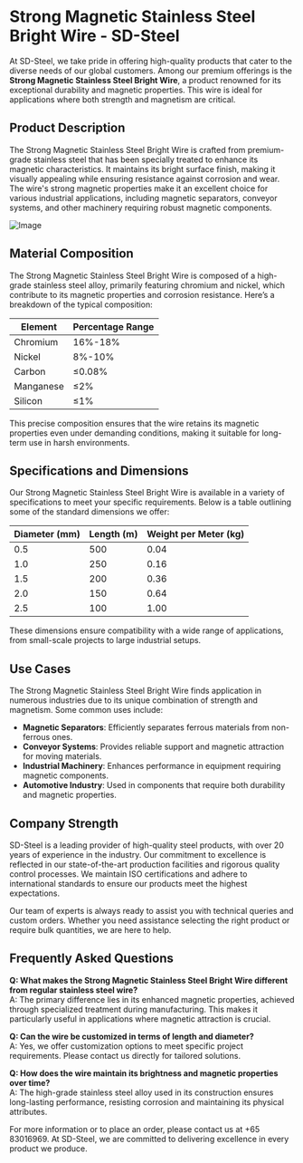 # Strong Magnetic Stainless Steel Bright Wire - SD-Steel

At SD-Steel, we take pride in offering high-quality products that cater to the diverse needs of our global customers. Among our premium offerings is the **Strong Magnetic Stainless Steel Bright Wire**, a product renowned for its exceptional durability and magnetic properties. This wire is ideal for applications where both strength and magnetism are critical.

## Product Description

The Strong Magnetic Stainless Steel Bright Wire is crafted from premium-grade stainless steel that has been specially treated to enhance its magnetic characteristics. It maintains its bright surface finish, making it visually appealing while ensuring resistance against corrosion and wear. The wire's strong magnetic properties make it an excellent choice for various industrial applications, including magnetic separators, conveyor systems, and other machinery requiring robust magnetic components.

![Image](https://github.com/user-attachments/assets/2567258e-e124-4816-932d-1809bd27ef0b)

## Material Composition

The Strong Magnetic Stainless Steel Bright Wire is composed of a high-grade stainless steel alloy, primarily featuring chromium and nickel, which contribute to its magnetic properties and corrosion resistance. Here’s a breakdown of the typical composition:

| **Element** | **Percentage Range** |
|-------------|----------------------|
| Chromium    | 16%-18%             |
| Nickel       | 8%-10%              |
| Carbon       | ≤0.08%              |
| Manganese   | ≤2%                 |
| Silicon     | ≤1%                 |

This precise composition ensures that the wire retains its magnetic properties even under demanding conditions, making it suitable for long-term use in harsh environments.

## Specifications and Dimensions

Our Strong Magnetic Stainless Steel Bright Wire is available in a variety of specifications to meet your specific requirements. Below is a table outlining some of the standard dimensions we offer:

| **Diameter (mm)** | **Length (m)** | **Weight per Meter (kg)** |
|--------------------|----------------|---------------------------|
| 0.5               | 500            | 0.04                      |
| 1.0               | 250            | 0.16                      |
| 1.5               | 200            | 0.36                      |
| 2.0               | 150            | 0.64                      |
| 2.5               | 100            | 1.00                      |

These dimensions ensure compatibility with a wide range of applications, from small-scale projects to large industrial setups.

## Use Cases

The Strong Magnetic Stainless Steel Bright Wire finds application in numerous industries due to its unique combination of strength and magnetism. Some common uses include:

- **Magnetic Separators**: Efficiently separates ferrous materials from non-ferrous ones.
- **Conveyor Systems**: Provides reliable support and magnetic attraction for moving materials.
- **Industrial Machinery**: Enhances performance in equipment requiring magnetic components.
- **Automotive Industry**: Used in components that require both durability and magnetic properties.

## Company Strength

SD-Steel is a leading provider of high-quality steel products, with over 20 years of experience in the industry. Our commitment to excellence is reflected in our state-of-the-art production facilities and rigorous quality control processes. We maintain ISO certifications and adhere to international standards to ensure our products meet the highest expectations.

Our team of experts is always ready to assist you with technical queries and custom orders. Whether you need assistance selecting the right product or require bulk quantities, we are here to help.

## Frequently Asked Questions

**Q: What makes the Strong Magnetic Stainless Steel Bright Wire different from regular stainless steel wire?**  
A: The primary difference lies in its enhanced magnetic properties, achieved through specialized treatment during manufacturing. This makes it particularly useful in applications where magnetic attraction is crucial.

**Q: Can the wire be customized in terms of length and diameter?**  
A: Yes, we offer customization options to meet specific project requirements. Please contact us directly for tailored solutions.

**Q: How does the wire maintain its brightness and magnetic properties over time?**  
A: The high-grade stainless steel alloy used in its construction ensures long-lasting performance, resisting corrosion and maintaining its physical attributes.

For more information or to place an order, please contact us at +65 83016969. At SD-Steel, we are committed to delivering excellence in every product we produce.